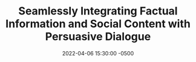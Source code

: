 ---
layout: post
title: Seamlessly Integrating Factual Information and Social Content with Persuasive Dialogue
authors: Maximillian Chen, Weiyan Shi, Feifan Yan, Ryan Hou, Jingwen Zhang, Saurav Sahay, and Zhou Yu
venue: AACL, 2022
published: 2022-
link: https://aclanthology.org/2022.aacl-main.31/
date: 2022-04-06 15:30:00 -0500
location: Online
leader: Yohei Hayamizu
tags:
- "Human Robot Interaction"
- "Dialog System"
---